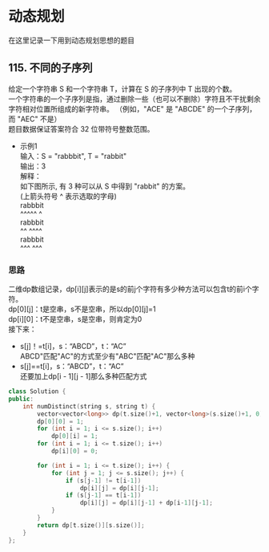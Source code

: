# 动态规划
在这里记录一下用到动态规划思想的题目
## 115. 不同的子序列
给定一个字符串 S 和一个字符串 T，计算在 S 的子序列中 T 出现的个数。  
一个字符串的一个子序列是指，通过删除一些（也可以不删除）字符且不干扰剩余字符相对位置所组成的新字符串。
（例如，"ACE" 是 "ABCDE" 的一个子序列，而 "AEC" 不是）  
题目数据保证答案符合 32 位带符号整数范围。  
* 示例1  
输入：S = "rabbbit", T = "rabbit"  
输出：3  
解释：  
如下图所示, 有 3 种可以从 S 中得到 "rabbit" 的方案。  
(上箭头符号 ^ 表示选取的字母)  
rabbbit  
^^^^^ ^  
rabbbit  
^^ ^^^^  
rabbbit  
^^^ ^^^  
### 思路
二维dp数组记录，dp[i][j]表示的是s的前j个字符有多少种方法可以包含t的前i个字符。  
dp[0][j]：t是空串，s不是空串，所以dp[0][j]=1  
dp[i][0]：t不是空串，s是空串，则肯定为0  
接下来：
* s[j]！=t[i]，s：“ABCD”，t：“AC”  
ABCD"匹配"AC"的方式至少有"ABC"匹配"AC"那么多种
* s[j]==t[i]，s：“ABCD”，t：“AC”  
还要加上dp[i - 1][j - 1]那么多种匹配方式
````cpp
class Solution {
public:
    int numDistinct(string s, string t) {
        vector<vector<long>> dp(t.size()+1, vector<long>(s.size()+1, 0));
        dp[0][0] = 1;
        for (int i = 1; i <= s.size(); i++)
            dp[0][i] = 1;
        for (int i = 1; i <= t.size(); i++)
            dp[i][0] = 0;

        for (int i = 1; i <= t.size(); i++) {
            for (int j = 1; j <= s.size(); j++) {
                if (s[j-1] != t[i-1])
                    dp[i][j] = dp[i][j-1];
                if (s[j-1] == t[i-1])
                    dp[i][j] = dp[i][j-1] + dp[i-1][j-1];
            }
        }
        return dp[t.size()][s.size()];
    }
};
````

